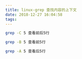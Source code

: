 ```yaml
---
title: linux-grep 查找内容的上下文
date: 2018-12-27 16:04:58
tags:
---
```


```bash
grep -C 5 查看前后5行

grep -B 5 查看前5行

grep -A 5 查看后5行
```
